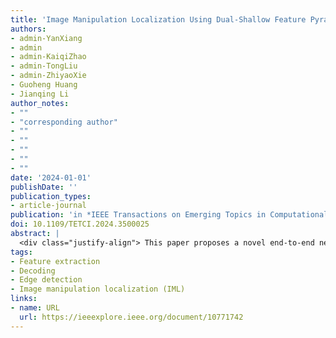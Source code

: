 ```yaml
---
title: 'Image Manipulation Localization Using Dual-Shallow Feature Pyramid Fusion and Boundary Contextual Incoherence Enhancement'
authors:
- admin-YanXiang
- admin
- admin-KaiqiZhao
- admin-TongLiu
- admin-ZhiyaoXie
- Guoheng Huang
- Jianqing Li
author_notes:
- ""
- "corresponding author"
- ""
- ""
- ""
- ""
- ""
date: '2024-01-01'
publishDate: ''
publication_types:
- article-journal
publication: 'in *IEEE Transactions on Emerging Topics in Computational Intelligence* [SCI,JCR Q1]'
doi: 10.1109/TETCI.2024.3500025
abstract: |
  <div class="justify-align"> This paper proposes a novel end-to-end network for Image Manipulation Localization (IML) comprising three modules: feature fusion, encoder, and decoder. To address the limitations of current DNN-based IML algorithms in accessing global features and segmenting tampered edges, we propose a Dual-shallow Feature Pyramid Fusion (DFPF) module. The DFPF module integrates semantic and texture features through a bidirectional pathway, forming RGB Feature Pyramids (RGBFP) and Local Textual Feature Pyramids (LTFP) using dual Hybrid ResNet50s in a ’Siamese' configuration. These feature pyramids are merged via multi-scale fusion to enhance global pyramid features for decoding. The LTFP branch includes a Pre-processing Block, Parallel Multi-Scale Convolution (PMSC), or Channel Split High-frequency Convolution (CSHC) to capture local textual features and subtle manipulation traces. The Encoder employs Transformer layers for robust global representations. At the same time, the Decoder uses Cascaded Boundary Context Inconsistent Enhancement (BCIE) Blocks to reconstruct a coarse-to-fine binary mask, enhancing texture inconsistencies at manipulated region boundaries. Additionally, we introduce an automated method for generating a large-scale forgery dataset via Photoshop Scripting, reducing labor costs. Our model effectively locates tampered regions of various shapes and sizes, improving boundary anomaly detection. Extensive experimental results demonstrate that our method significantly outperforms existing state-of-the-art models. </div>
tags:
- Feature extraction
- Decoding
- Edge detection
- Image manipulation localization (IML)
links:
- name: URL
  url: https://ieeexplore.ieee.org/document/10771742
---
```

